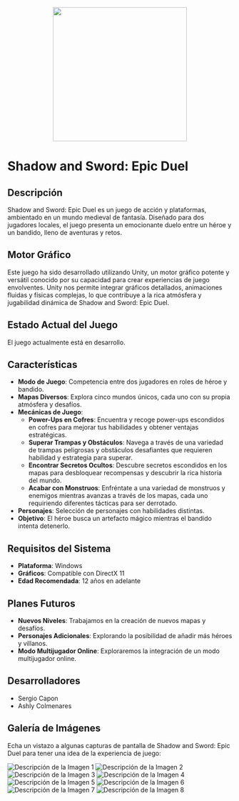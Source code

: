 <p align="center">
  <img src="Assets\Pictures\logo1.png" width="300" height="300">
</p>

# Shadow and Sword: Epic Duel

## Descripción
Shadow and Sword: Epic Duel es un juego de acción y plataformas, ambientado en un mundo medieval de fantasía. Diseñado para dos jugadores locales, el juego presenta un emocionante duelo entre un héroe y un bandido, lleno de aventuras y retos.

## Motor Gráfico
Este juego ha sido desarrollado utilizando Unity, un motor gráfico potente y versátil conocido por su capacidad para crear experiencias de juego envolventes. Unity nos permite integrar gráficos detallados, animaciones fluidas y físicas complejas, lo que contribuye a la rica atmósfera y jugabilidad dinámica de Shadow and Sword: Epic Duel.

## Estado Actual del Juego
El juego actualmente está en desarrollo.

## Características
- **Modo de Juego**: Competencia entre dos jugadores en roles de héroe y bandido.
- **Mapas Diversos**: Explora cinco mundos únicos, cada uno con su propia atmósfera y desafíos.
- **Mecánicas de Juego**:
  - **Power-Ups en Cofres**: Encuentra y recoge power-ups escondidos en cofres para mejorar tus habilidades y obtener ventajas estratégicas.
  - **Superar Trampas y Obstáculos**: Navega a través de una variedad de trampas peligrosas y obstáculos desafiantes que requieren habilidad y estrategia para superar.
  - **Encontrar Secretos Ocultos**: Descubre secretos escondidos en los mapas para desbloquear recompensas y descubrir la rica historia del mundo.
  - **Acabar con Monstruos**: Enfréntate a una variedad de monstruos y enemigos mientras avanzas a través de los mapas, cada uno requiriendo diferentes tácticas para ser derrotado.
- **Personajes**: Selección de personajes con habilidades distintas.
- **Objetivo**: El héroe busca un artefacto mágico mientras el bandido intenta detenerlo.

## Requisitos del Sistema
- **Plataforma**: Windows
- **Gráficos**: Compatible con DirectX 11
- **Edad Recomendada**: 12 años en adelante

## Planes Futuros
- **Nuevos Niveles**: Trabajamos en la creación de nuevos mapas y desafíos.
- **Personajes Adicionales**: Explorando la posibilidad de añadir más héroes y villanos.
- **Modo Multijugador Online**: Exploraremos la integración de un modo multijugador online.
  
## Desarrolladores
- Sergio Capon
- Ashly Colmenares

## Galería de Imágenes
Echa un vistazo a algunas capturas de pantalla de Shadow and Sword: Epic Duel para tener una idea de la experiencia de juego:

![Descripción de la Imagen 1](Assets/Pictures/menu.png)
![Descripción de la Imagen 2](Assets/Pictures/imagen1.png)
![Descripción de la Imagen 3](Assets/Pictures/imagen2.png)
![Descripción de la Imagen 4](Assets/Pictures/imagen3.png)
![Descripción de la Imagen 5](Assets/Pictures/imagen4.png)
![Descripción de la Imagen 6](Assets/Pictures/imagen5.png)
![Descripción de la Imagen 7](Assets/Pictures/imagen6.png)
![Descripción de la Imagen 8](Assets/Pictures/imagen7.png)


